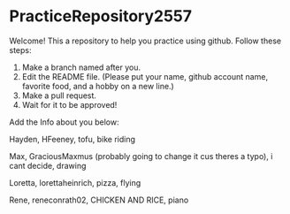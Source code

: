# PracticeRepository2557

Welcome! This a repository to help you practice using github.
Follow these steps:
1. Make a branch named after you.
2. Edit the README file. 
    (Please put your name, github account name, favorite food, and a hobby on a new line.)
3. Make a pull request.
4. Wait for it to be approved!

Add the Info about you below:

Hayden, HFeeney, tofu, bike riding

Max, GraciousMaxmus (probably going to change it cus theres a typo), i cant decide, drawing

Loretta, lorettaheinrich, pizza, flying

Rene, reneconrath02, CHICKEN AND RICE, piano
